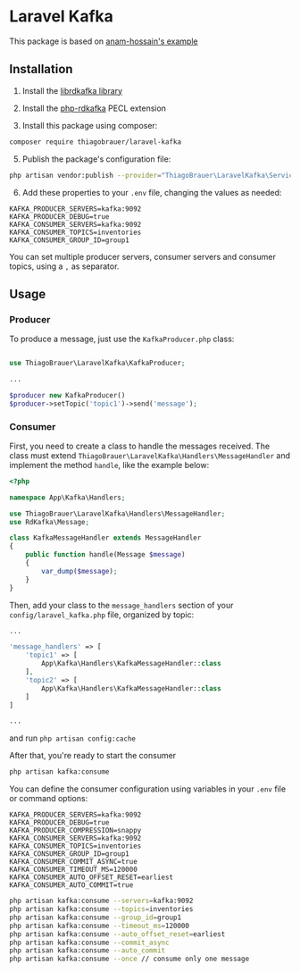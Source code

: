 # Laravel Kafka

This package is based on [anam-hossain's example](https://engineering.carsguide.com.au/laravel-pub-sub-messaging-with-apache-kafka-3b27ed1ee5e8)

## Installation

1. Install the [librdkafka library](https://github.com/edenhill/librdkafka)

2. Install the [php-rdkafka](https://github.com/arnaud-lb/php-rdkafka) PECL extension

4. Install this package using composer:

```bash
composer require thiagobrauer/laravel-kafka
```
5. Publish the package's configuration file:

```bash
php artisan vendor:publish --provider="ThiagoBrauer\LaravelKafka\ServiceProvider"
```
6. Add these properties to your `.env` file, changing the values as needed:
```
KAFKA_PRODUCER_SERVERS=kafka:9092
KAFKA_PRODUCER_DEBUG=true
KAFKA_CONSUMER_SERVERS=kafka:9092
KAFKA_CONSUMER_TOPICS=inventories
KAFKA_CONSUMER_GROUP_ID=group1
```

You can set multiple producer servers, consumer servers and consumer topics, using a `,` as separator.

## Usage

### Producer

To produce a message, just use the `KafkaProducer.php` class:

```php

use ThiagoBrauer\LaravelKafka\KafkaProducer;

...

$producer new KafkaProducer()
$producer->setTopic('topic1')->send('message');
```

### Consumer

First, you need to create a class to handle the messages received. The class must extend `ThiagoBrauer\LaravelKafka\Handlers\MessageHandler` and implement the method `handle`, like the example below:

```php
<?php

namespace App\Kafka\Handlers;

use ThiagoBrauer\LaravelKafka\Handlers\MessageHandler;
use RdKafka\Message;

class KafkaMessageHandler extends MessageHandler
{
    public function handle(Message $message)
    {
        var_dump($message);
    }
}

```
Then, add your class to the `message_handlers` section of your `config/laravel_kafka.php` file, organized by topic:

```php
...

'message_handlers' => [
    'topic1' => [
        App\Kafka\Handlers\KafkaMessageHandler::class   
    ],
    'topic2' => [
        App\Kafka\Handlers\KafkaMessageHandler::class   
    ]        
]

...

```
and run `php artisan config:cache`

After that, you're ready to start the consumer
```bash
php artisan kafka:consume
```

You can define the consumer configuration using variables in your `.env` file or command options:

```
KAFKA_PRODUCER_SERVERS=kafka:9092
KAFKA_PRODUCER_DEBUG=true
KAFKA_PRODUCER_COMPRESSION=snappy
KAFKA_CONSUMER_SERVERS=kafka:9092
KAFKA_CONSUMER_TOPICS=inventories
KAFKA_CONSUMER_GROUP_ID=group1
KAFKA_CONSUMER_COMMIT_ASYNC=true
KAFKA_CONSUMER_TIMEOUT_MS=120000
KAFKA_CONSUMER_AUTO_OFFSET_RESET=earliest
KAFKA_CONSUMER_AUTO_COMMIT=true
```

```sh
php artisan kafka:consume --servers=kafka:9092
php artisan kafka:consume --topics=inventories
php artisan kafka:consume --group_id=group1
php artisan kafka:consume --timeout_ms=120000
php artisan kafka:consume --auto_offset_reset=earliest
php artisan kafka:consume --commit_async
php artisan kafka:consume --auto_commit
php artisan kafka:consume --once // consume only one message

```

